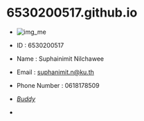 # 6530200517.github.io
- ![img_me]()
- ID : 6530200517
- Name : Suphainimit Nilchawee
- Email : suphanimit.n@ku.th
- Phone Number : 0618178509
  
- *[Buddy]()*
- *[]()*


